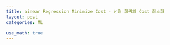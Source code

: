 ```yaml
---
title: ainear Regression Minimize Cost - 선형 회귀의 Cost 최소화
layout: post
categories: ML

use_math: true
---
```


